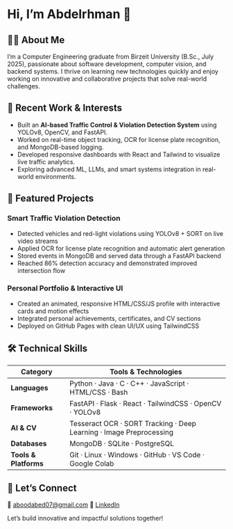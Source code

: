 # Hi, I’m Abdelrhman 👋

## 👨‍💻 About Me  
I’m a Computer Engineering graduate from Birzeit University (B.Sc., July 2025), passionate about software development, computer vision, and backend systems. I thrive on learning new technologies quickly and enjoy working on innovative and collaborative projects that solve real-world challenges.

## 🔭 Recent Work & Interests  
- Built an **AI-based Traffic Control & Violation Detection System** using YOLOv8, OpenCV, and FastAPI.  
- Worked on real-time object tracking, OCR for license plate recognition, and MongoDB-based logging.  
- Developed responsive dashboards with React and Tailwind to visualize live traffic analytics.  
- Exploring advanced ML, LLMs, and smart systems integration in real-world environments.

## 🚀 Featured Projects  
### Smart Traffic Violation Detection  
- Detected vehicles and red-light violations using YOLOv8 + SORT on live video streams  
- Applied OCR for license plate recognition and automatic alert generation  
- Stored events in MongoDB and served data through a FastAPI backend  
- Reached 86% detection accuracy and demonstrated improved intersection flow

### Personal Portfolio & Interactive UI  
- Created an animated, responsive HTML/CSS/JS profile with interactive cards and motion effects  
- Integrated personal achievements, certificates, and CV sections  
- Deployed on GitHub Pages with clean UI/UX using TailwindCSS

## 🛠️ Technical Skills  

| Category           | Tools & Technologies                                                                 |
|--------------------|---------------------------------------------------------------------------------------|
| **Languages**      | Python · Java · C · C++ · JavaScript · HTML/CSS · Bash                               |
| **Frameworks**     | FastAPI · Flask · React · TailwindCSS · OpenCV · YOLOv8                              |
| **AI & CV**        | Tesseract OCR · SORT Tracking · Deep Learning · Image Preprocessing                  |
| **Databases**      | MongoDB · SQLite · PostgreSQL                                                         |
| **Tools & Platforms** | Git · Linux · Windows · GitHub · VS Code · Google Colab                              |

## 💬 Let’s Connect  
📧 aboodabed07@gmail.com
🔗 [LinkedIn](https://www.linkedin.com/in/abood-abed-a19336376/)

Let’s build innovative and impactful solutions together!

